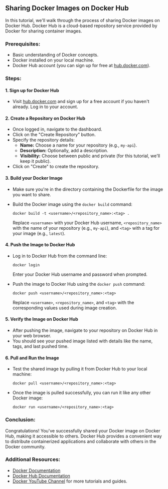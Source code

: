 ## Sharing Docker Images on Docker Hub

In this tutorial, we'll walk through the process of sharing Docker images on Docker Hub. Docker Hub is a cloud-based repository service provided by Docker for sharing container images.

### Prerequisites:

- Basic understanding of Docker concepts.
- Docker installed on your local machine.
- Docker Hub account (you can sign up for free at [hub.docker.com](https://hub.docker.com)).

### Steps:

#### 1. Sign up for Docker Hub

- Visit [hub.docker.com](https://hub.docker.com) and sign up for a free account if you haven't already. Log in to your account.

#### 2. Create a Repository on Docker Hub

- Once logged in, navigate to the dashboard.
- Click on the "Create Repository" button.
- Specify the repository details:
  - **Name:** Choose a name for your repository (e.g., `my-api`).
  - **Description:** Optionally, add a description.
  - **Visibility:** Choose between public and private (for this tutorial, we'll keep it public).
- Click on "Create" to create the repository.

#### 3. Build your Docker Image

- Make sure you're in the directory containing the Dockerfile for the image you want to share.
- Build the Docker image using the `docker build` command:
  ```
  docker build -t <username>/<repository_name>:<tag> .
  ```

  Replace `<username>` with your Docker Hub username, `<repository_name>` with the name of your repository (e.g., `my-api`), and `<tag>` with a tag for your image (e.g., `latest`).

#### 4. Push the Image to Docker Hub

- Log in to Docker Hub from the command line:
  ```
  docker login
  ```

  Enter your Docker Hub username and password when prompted.
- Push the image to Docker Hub using the `docker push` command:
  ```
  docker push <username>/<repository_name>:<tag>
  ```

  Replace `<username>`, `<repository_name>`, and `<tag>` with the corresponding values used during image creation.

#### 5. Verify the Image on Docker Hub

- After pushing the image, navigate to your repository on Docker Hub in your web browser.
- You should see your pushed image listed with details like the name, tags, and last pushed time.

#### 6. Pull and Run the Image

- Test the shared image by pulling it from Docker Hub to your local machine:
  ```
  docker pull <username>/<repository_name>:<tag>
  ```
- Once the image is pulled successfully, you can run it like any other Docker image:
  ```
  docker run <username>/<repository_name>:<tag>
  ```

### Conclusion:

Congratulations! You've successfully shared your Docker image on Docker Hub, making it accessible to others. Docker Hub provides a convenient way to distribute containerized applications and collaborate with others in the Docker community.

### Additional Resources:

- [Docker Documentation](https://docs.docker.com/)
- [Docker Hub Documentation](https://docs.docker.com/docker-hub/)
- [Docker YouTube Channel](https://www.youtube.com/c/Docker) for more tutorials and guides.
